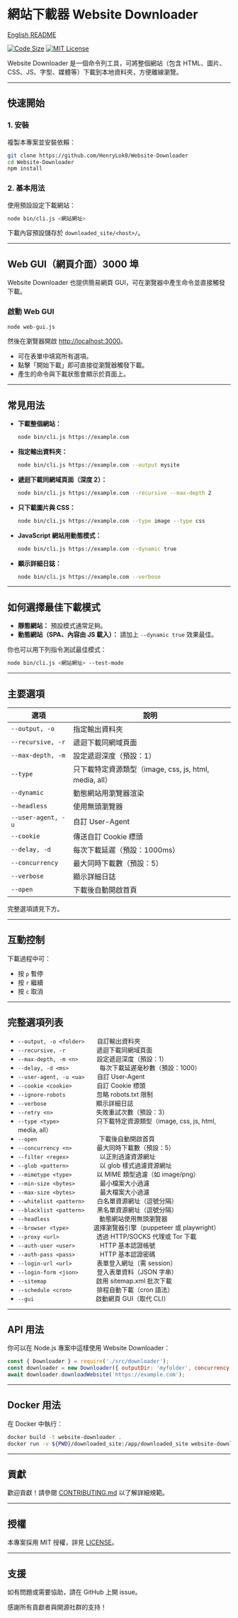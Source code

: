 # 網站下載器 Website Downloader

[English README](./README.md)

[![Code Size](https://img.shields.io/github/languages/code-size/HenryLok0/Website-Downloader?style=flat-square&logo=github)](https://github.com/HenryLok0/Website-Downloader)
[![MIT License](https://img.shields.io/github/license/HenryLok0/Website-Downloader?style=flat-square)](LICENSE)

Website Downloader 是一個命令列工具，可將整個網站（包含 HTML、圖片、CSS、JS、字型、媒體等）下載到本地資料夾，方便離線瀏覽。

---

## 快速開始

### 1. 安裝

複製本專案並安裝依賴：
```sh
git clone https://github.com/HenryLok0/Website-Downloader
cd Website-Downloader
npm install
```

### 2. 基本用法

使用預設設定下載網站：
```sh
node bin/cli.js <網站網址>
```
下載內容預設儲存於 `downloaded_site/<host>/`。

---

## Web GUI（網頁介面）3000 埠

Website Downloader 也提供簡易網頁 GUI，可在瀏覽器中產生命令並直接觸發下載。

### 啟動 Web GUI

```sh
node web-gui.js
```

然後在瀏覽器開啟 [http://localhost:3000](http://localhost:3000)。

- 可在表單中填寫所有選項。
- 點擊「開始下載」即可直接從瀏覽器觸發下載。
- 產生的命令與下載狀態會顯示於頁面上。

---

## 常見用法

- **下載整個網站：**
  ```sh
  node bin/cli.js https://example.com
  ```

- **指定輸出資料夾：**
  ```sh
  node bin/cli.js https://example.com --output mysite
  ```

- **遞迴下載同網域頁面（深度 2）：**
  ```sh
  node bin/cli.js https://example.com --recursive --max-depth 2
  ```

- **只下載圖片與 CSS：**
  ```sh
  node bin/cli.js https://example.com --type image --type css
  ```

- **JavaScript 網站用動態模式：**
  ```sh
  node bin/cli.js https://example.com --dynamic true
  ```

- **顯示詳細日誌：**
  ```sh
  node bin/cli.js https://example.com --verbose
  ```

---

## 如何選擇最佳下載模式

- **靜態網站：** 預設模式通常足夠。
- **動態網站（SPA、內容由 JS 載入）：** 請加上 `--dynamic true` 效果最佳。

你也可以用下列指令測試最佳模式：
```sh
node bin/cli.js <網站網址> --test-mode
```

---

## 主要選項

| 選項                    | 說明                                                         |
|-------------------------|--------------------------------------------------------------|
| `--output, -o`          | 指定輸出資料夾                                               |
| `--recursive, -r`       | 遞迴下載同網域頁面                                           |
| `--max-depth, -m`       | 設定遞迴深度（預設：1）                                      |
| `--type`                | 只下載特定資源類型（image, css, js, html, media, all）       |
| `--dynamic`             | 動態網站用瀏覽器渲染                                         |
| `--headless`            | 使用無頭瀏覽器                                               |
| `--user-agent, -u`      | 自訂 User-Agent                                              |
| `--cookie`              | 傳送自訂 Cookie 標頭                                         |
| `--delay, -d`           | 每次下載延遲（預設：1000ms）                                 |
| `--concurrency`         | 最大同時下載數（預設：5）                                    |
| `--verbose`             | 顯示詳細日誌                                                 |
| `--open`                | 下載後自動開啟首頁                                           |

完整選項請見下方。

---

## 互動控制

下載過程中可：
- 按 `p` 暫停
- 按 `r` 繼續
- 按 `c` 取消

---

## 完整選項列表

- `--output, -o <folder>`  自訂輸出資料夾
- `--recursive, -r`     遞迴下載同網域頁面
- `--max-depth, -m <n>`   設定遞迴深度（預設：1）
- `--delay, -d <ms>`     每次下載延遲毫秒數（預設：1000）
- `--user-agent, -u <ua>`  自訂 User-Agent
- `--cookie <cookie>`    自訂 Cookie 標頭
- `--ignore-robots`     忽略 robots.txt 限制
- `--verbose`        顯示詳細日誌
- `--retry <n>`       失敗重試次數（預設：3）
- `--type <type>`      只下載特定資源類型（image, css, js, html, media, all）
- `--open`          下載後自動開啟首頁
- `--concurrency <n>`    最大同時下載數（預設：5）
- `--filter <regex>`     以正則過濾資源網址
- `--glob <pattern>`     以 glob 樣式過濾資源網址
- `--mimetype <type>`    以 MIME 類型過濾（如 image/png）
- `--min-size <bytes>`    最小檔案大小過濾
- `--max-size <bytes>`    最大檔案大小過濾
- `--whitelist <pattern>`  白名單資源網址（逗號分隔）
- `--blacklist <pattern>`  黑名單資源網址（逗號分隔）
- `--headless`        動態網站使用無頭瀏覽器
- `--browser <type>`    選擇瀏覽器引擎（puppeteer 或 playwright）
- `--proxy <url>`      透過 HTTP/SOCKS 代理或 Tor 下載
- `--auth-user <user>`    HTTP 基本認證帳號
- `--auth-pass <pass>`    HTTP 基本認證密碼
- `--login-url <url>`    表單登入網址（需 session）
- `--login-form <json>`   登入表單資料（JSON 字串）
- `--sitemap`        啟用 sitemap.xml 批次下載
- `--schedule <cron>`    排程自動下載（cron 語法）
- `--gui`          啟動網頁 GUI（取代 CLI）

---

## API 用法

你可以在 Node.js 專案中這樣使用 Website Downloader：

```js
const { Downloader } = require('./src/downloader');
const downloader = new Downloader({ outputDir: 'myfolder', concurrency: 3 });
await downloader.downloadWebsite('https://example.com');
```

---

## Docker 用法

在 Docker 中執行：

```sh
docker build -t website-downloader .
docker run -v ${PWD}/downloaded_site:/app/downloaded_site website-downloader node bin/cli.js https://example.com
```

---

## 貢獻

歡迎貢獻！請參閱 [CONTRIBUTING.md](CONTRIBUTING.md) 以了解詳細規範。

---

## 授權

本專案採用 MIT 授權，詳見 [LICENSE](LICENSE)。

---

## 支援

如有問題或需要協助，請在 GitHub 上開 issue。

感謝所有貢獻者與開源社群的支持！